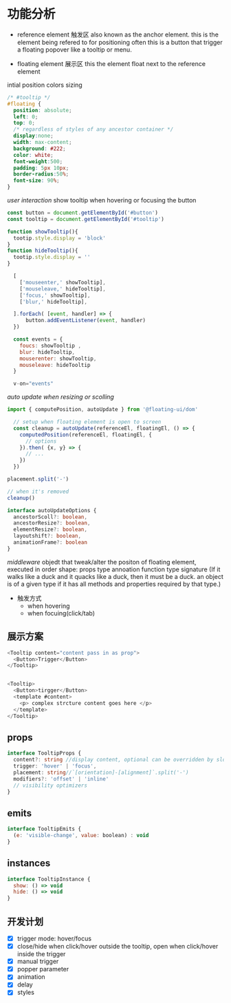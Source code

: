 # 功能分析
- reference element 触发区
  also known as the anchor element.
  this is the element being refered to for positioning
  often this is a button that trigger a floating popover like a tooltip or menu.

- floating element 展示区
  this the element float next to the reference element

intial position colors sizing
```css
/* #tooltip */
#floating {
  position: absolute;
  left: 0;
  top: 0;
  /* regardless of styles of any ancestor container */
  display:none;
  width: max-content;
  background: #222;
  color: white;
  font-weight:500;
  padding: 5px 10px;
  border-radius:50%;
  font-size: 90%;
}

```

*user interaction*
show tooltip when hovering or focusing the button
```js
const button = document.getElementById('#button')
const tooltip = document.getElementById('#tooltip')

function showTooltip(){
  tootip.style.display = 'block'
}
function hideTooltip(){
  tootip.style.display = ''
}

  [
    ['mouseenter,' showTooltip],
    ['mouseleave,' hideTooltip],
    ['focus,' showTooltip],
    ['blur,' hideTooltip],

  ].forEach( [event, handler] => {
      button.addEventListener(event, handler)
  })

  const events = {
    foucs: showTooltip ,
    blur: hideTooltip,
    mouserenter: showTooltip,
    mouseleave: hideTooltip
  } 

  v-on="events"
```
*auto update when resizing or scolling*
```js
import { computePosition, autoUpdate } from '@floating-ui/dom'

  // setup when floating element is open to screen
  const cleanup = autoUpdate(referenceEl, floatingEl, () => {
    computedPosition(referenceEl, floatingEl, {
      // options
    }).then( {x, y} => {
      // ...
    })
  }) 

placement.split('-')

// when it's removed
cleanup()

```
```ts
interface autoUpdateOptions {
  ancestorScoll?: boolean,
  ancestorResize?: boolean,
  elementResize?: boolean,
  layoutshift?: boolean,
  animationFrame?: boolean
}
```
*middleware*
objedt that tweak/alter the positon of floating element, executed in order
shape:
props type annoation
function type signature
(If it walks like a duck and it quacks like a duck, then it must be a duck. an object is of a given type if it has all methods and properties required by that type.)


- 触发方式
  - when hovering
  - when focuing(click/tab)


## 展示方案
```js
<Tooltip content="content pass in as prop">
  <Button>Trigger</Button>
</Tooltip>


<Tooltip>
  <Button>tirgger</Button>
  <template #content>
    <p> complex strcture content goes here </p>
  </template>
</Tooltip>

```

## props
```ts
interface TooltipProps {
  content?: string //display content, optional can be overridden by slot#content, default: -
  trigger: 'hover' | 'focus',
  placement: string//`[orientation]-[alignment]`.split('-')
  modifiers?: 'offset' | 'inline'
  // visibility optimizers
}

```
## emits
```js
interface TooltipEmits {
  (e: 'visible-change', value: boolean) : void
}
```

## instances

```js
interface TooltipInstance {
  show: () => void
  hide: () => void
}
```


## 开发计划
- [x] trigger mode: hover/focus
- [x] close/hide when click/hover outside the tooltip, open when click/hover inside the trigger
- [x] manual trigger
- [x] popper parameter
- [x] animation
- [x] delay
- [x] styles